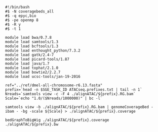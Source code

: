 <pre><code>#!/bin/bash
#$ -N coveragebeds_all
#$ -q epyc,bio
#$ -pe openmp 8
#$ -R y
#$ -t 1

module load bwa/0.7.8
module load samtools/1.3
module load bcftools/1.3
module load enthought_python/7.3.2
module load gatk/2.4-7
module load picard-tools/1.87
module load java/1.7
module load tophat/2.1.0
module load bowtie2/2.2.7
module load ucsc-tools/jan-19-2016

ref="../ref/dmel-all-chromosome-r6.13.fasta"
prefix=`head -n $SGE_TASK_ID ATACseq.prefixes.txt | tail -n 1`
Nreads=`samtools view -c -F 4 ./alignATAC/${prefix}.RG.bam`
Scale=`echo "1.0/($Nreads/1000000)" | bc -l`

samtools view -b ./alignATAC/${prefix}.RG.bam | genomeCoverageBed -ibam - -bg -scale ${Scale} > ./alignATAC/${prefix}.coverage

bedGraphToBigWig ./alignATAC/${prefix}.coverage ./alignATAC/${prefix}.bw
</code></pre>
